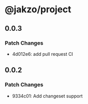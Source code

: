 # @jakzo/project

## 0.0.3

### Patch Changes

- 4d012e6: add pull request CI

## 0.0.2

### Patch Changes

- 9334c01: Add changeset support
